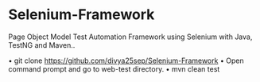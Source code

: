 # Selenium-Framework
Page Object Model Test Automation Framework using Selenium with Java, TestNG and Maven..

•	git clone https://github.com/divya25sep/Selenium-Framework
•	Open command prompt and go to web-test directory.
•	mvn clean test
